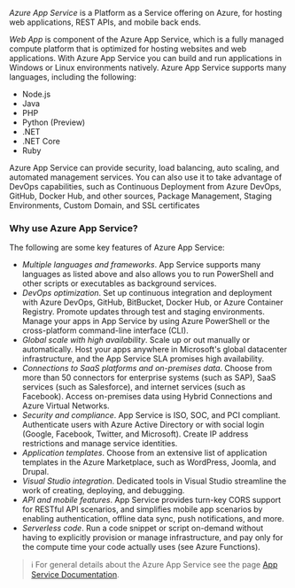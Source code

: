 *Azure App Service* is a Platform as a Service offering on Azure, for hosting web applications, REST APIs, and mobile back ends.

*Web App* is component of the Azure App Service, which  is a fully managed compute platform that is optimized for hosting websites and web applications. With Azure App Service you can build and run applications in Windows or Linux environments natively. Azure App Service supports many languages, including the following:

- Node.js
- Java
- PHP
- Python (Preview)
- .NET
- .NET Core
- Ruby

Azure App Service can provide security, load balancing, auto scaling, and automated management services. You can also use it to take advantage of DevOps capabilities, such as Continuous Deployment from Azure DevOps, GitHub, Docker Hub, and other sources, Package Management, Staging Environments, Custom Domain, and SSL certificates

### Why use Azure App Service?

The following are some key features of Azure App Service:

- *Multiple languages and frameworks*. App Service supports many languages as listed above and also allows you to run PowerShell and other scripts or executables as background services.
- *DevOps optimization*. Set up continuous integration and deployment with Azure DevOps, GitHub, BitBucket, Docker Hub, or Azure Container Registry. Promote updates through test and staging environments. Manage your apps in App Service by using Azure PowerShell or the cross-platform command-line interface (CLI).
- *Global scale with high availability*. Scale up or out manually or automatically. Host your apps anywhere in Microsoft's global datacenter infrastructure, and the App Service SLA promises high availability.
- *Connections to SaaS platforms and on-premises data*. Choose from more than 50 connectors for enterprise systems (such as SAP), SaaS services (such as Salesforce), and internet services (such as Facebook). Access on-premises data using Hybrid Connections and Azure Virtual Networks.
- *Security and compliance*. App Service is ISO, SOC, and PCI compliant. Authenticate users with Azure Active Directory or with social login (Google, Facebook, Twitter, and Microsoft). Create IP address restrictions and manage service identities.
- *Application templates*. Choose from an extensive list of application templates in the Azure Marketplace, such as WordPress, Joomla, and Drupal.
- *Visual Studio integration*. Dedicated tools in Visual Studio streamline the work of creating, deploying, and debugging.
- *API and mobile features*. App Service provides turn-key CORS support for RESTful API scenarios, and simplifies mobile app scenarios by enabling authentication, offline data sync, push notifications, and more.
- *Serverless code*. Run a code snippet or script on-demand without having to explicitly provision or manage infrastructure, and pay only for the compute time your code actually uses (see Azure Functions).

> :information_source: For general details about the Azure App Service see the page [App Service Documentation](https://docs.microsoft.com/en-us/azure/app-service/).
